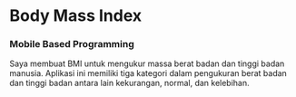 # Body Mass Index
### Mobile Based Programming

Saya membuat BMI untuk mengukur massa berat badan dan tinggi badan manusia. Aplikasi ini memiliki tiga kategori dalam pengukuran berat badan dan tinggi badan antara lain kekurangan, normal, dan kelebihan.
